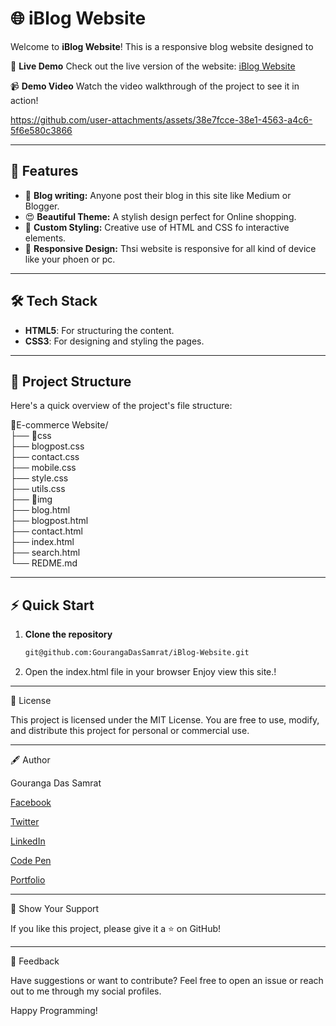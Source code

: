 # 🌐 iBlog Website

Welcome to **iBlog Website**! This is a responsive blog website designed to

🌟 **Live Demo**
Check out the live version of the website: [iBlog Website](https://gourangadassamrat.github.io/iBlog-Website/)

📹 **Demo Video**
Watch the video walkthrough of the project to see it in action!




https://github.com/user-attachments/assets/38e7fcce-38e1-4563-a4c6-5f6e580c3866







---

## 🚀 Features

- 📝 **Blog writing:** Anyone post their blog in this site like Medium or Blogger.
- 😍 **Beautiful Theme:** A stylish design perfect for Online shopping.
- 🎨 **Custom Styling:** Creative use of HTML and CSS fo interactive elements.
- 📱 **Responsive Design:** Thsi website is responsive for all kind of device like your phoen or pc.

---

## 🛠️ Tech Stack

- **HTML5**: For structuring the content.
- **CSS3**: For designing and styling the pages.

---

## 📂 Project Structure

Here's a quick overview of the project's file structure:

📂E-commerce Website/ <br />
├── 📁css <br />
    ├── blogpost.css  <br />
    ├── contact.css <br />
    ├── mobile.css <br />
    ├── style.css  <br />
    ├── utils.css  <br />
├── 📁img  <br />
├── blog.html <br />
├── blogpost.html <br />
├── contact.html <br />
├── index.html <br />
├── search.html <br />
└── REDME.md <br />

---

## ⚡ Quick Start

1. **Clone the repository**
   ```bash
   git@github.com:GourangaDasSamrat/iBlog-Website.git
2. Open the index.html file in your browser
Enjoy view this site.!




---

📜 License

This project is licensed under the MIT License. You are free to use, modify, and distribute this project for personal or commercial use.


---

🖋️ Author

Gouranga Das Samrat

[Facebook](https://www.facebook.com/gourangadassamrat)

[Twitter](https://x.com/gouranga_khulna)

[LinkedIn](https://bd.linkedin.com/in/gouranga-das-samrat-330311294)

[Code Pen](https://codepen.io/gouranga-das-samrat)

[Portfolio](https://gourangadassamrat.my.canva.site/)



---

🌟 Show Your Support

If you like this project, please give it a ⭐ on GitHub!


---

📢 Feedback

Have suggestions or want to contribute? Feel free to open an issue or reach out to me through my social profiles.

Happy Programming!
